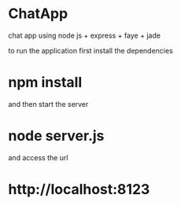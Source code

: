 ChatApp
=======

chat app using node js + express + faye + jade

to run the application first install the dependencies 

  npm install
=======
  
and then start the server

  node server.js
=======
and access the url 

http://localhost:8123
=======
